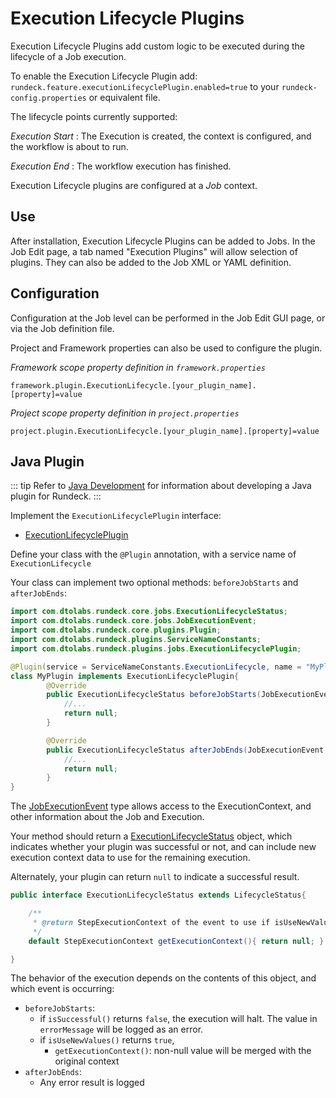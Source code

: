# Execution Lifecycle Plugins

Execution Lifecycle Plugins add custom logic to be executed during the lifecycle of a Job execution.

To enable the Execution Lifecycle Plugin add: `rundeck.feature.executionLifecyclePlugin.enabled=true`
to your `rundeck-config.properties` or equivalent file.

The lifecycle points currently supported:

*Execution Start*
:   The Execution is created, the context is configured, and the workflow is about to run.

*Execution End*
:   The workflow execution has finished.

Execution Lifecycle plugins are configured at a *Job* context.

## Use

After installation, Execution Lifecycle Plugins can be added to Jobs.  In the Job Edit page, a tab named "Execution Plugins" will allow selection of plugins.
They can also be added to the Job XML or YAML definition.

## Configuration


Configuration at the Job level can be performed in the Job Edit GUI page, or via the Job definition file.

Project and Framework properties can also be used to configure the plugin.

_Framework scope property definition in `framework.properties`_

    framework.plugin.ExecutionLifecycle.[your_plugin_name].[property]=value

_Project scope property definition in `project.properties`_

    project.plugin.ExecutionLifecycle.[your_plugin_name].[property]=value

## Java Plugin


::: tip
Refer to [Java Development](/developer/01-plugin-development.md#java-plugin-development) for information about developing a Java plugin for Rundeck.
:::

Implement the `ExecutionLifecyclePlugin` interface:

* [ExecutionLifecyclePlugin]({{{javaDocBase}}}/com/dtolabs/rundeck/plugins/jobs/ExecutionLifecyclePlugin.html)

Define your class with the `@Plugin` annotation, with a service name of `ExecutionLifecycle`


Your class can implement two optional methods: `beforeJobStarts` and `afterJobEnds`:

```java
import com.dtolabs.rundeck.core.jobs.ExecutionLifecycleStatus;
import com.dtolabs.rundeck.core.jobs.JobExecutionEvent;
import com.dtolabs.rundeck.core.plugins.Plugin;
import com.dtolabs.rundeck.plugins.ServiceNameConstants;
import com.dtolabs.rundeck.plugins.jobs.ExecutionLifecyclePlugin;

@Plugin(service = ServiceNameConstants.ExecutionLifecycle, name = "MyPlugin")
class MyPlugin implements ExecutionLifecyclePlugin{
 		@Override
        public ExecutionLifecycleStatus beforeJobStarts(JobExecutionEvent event) throws ExecutionLifecyclePluginException{
            //...
            return null;
        }

        @Override
        public ExecutionLifecycleStatus afterJobEnds(JobExecutionEvent event) throws ExecutionLifecyclePluginException{
            //...
            return null;
        }
}
```

The [JobExecutionEvent]({{{javaDocBase}}}/com/dtolabs/rundeck/plugins/jobs/JobExecutionEvent.html) type allows access to the ExecutionContext,
and other information about the Job and Execution.

Your method should return a [ExecutionLifecycleStatus]({{{javaDocBase}}}/com/dtolabs/rundeck/plugins/jobs/ExecutionLifecycleStatus.html) object, which indicates
whether your plugin was successful or not, and can include new execution context data to use for the remaining execution.

Alternately, your plugin can return `null` to indicate a successful result. 


```java
public interface ExecutionLifecycleStatus extends LifecycleStatus{

    /**
     * @return StepExecutionContext of the event to use if isUseNewValues is true
     */
    default StepExecutionContext getExecutionContext(){ return null; }

}
```

The behavior of the execution depends on the contents of this object, and which event is occurring:

* `beforeJobStarts`:
	* if `isSuccessful()` returns `false`, the execution will halt.  The value in `errorMessage` will be logged as an error.
	* if `isUseNewValues()` returns `true`, 
		* `getExecutionContext()`: non-null value will be merged with the original context
* `afterJobEnds`:
	* Any error result is logged
